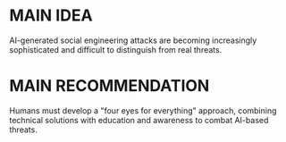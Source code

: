 # MAIN IDEA
AI-generated social engineering attacks are becoming increasingly sophisticated and difficult to distinguish from real threats.

# MAIN RECOMMENDATION
Humans must develop a "four eyes for everything" approach, combining technical solutions with education and awareness to combat AI-based threats.

